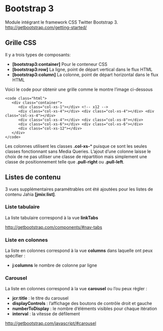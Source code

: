 Bootstrap 3
===========

Module intégrant le framework CSS Twitter Bootstrap 3.
http://getbootstrap.com/getting-started/

Grille CSS
----------

Il y a trois types de composants:

-   **[bootstrap3:container]** Pour le conteneur CSS
-   **[bootstrap3:row]** La ligne, point de départ vertical dans le flux HTML
-   **[bootstrap3:column]** La colonne, point de départ horizontal dans le flux HTML

Voici le code pour obtenir une grille comme le montre l’image ci-dessous

    <code class="html">
       <div class="container">
          <div class="col-xs-1"></div> <!-- x12 -->
          <div class="col-xs-4"></div> <div class="col-xs-4"></div> <div class="col-xs-4"></div>
          <div class="col-xs-4"></div> <div class="col-xs-8"></div>
          <div class="col-xs-6"></div> <div class="col-xs-6"></div>
          <div class="col-xs-12"></div>
       </div>
    </code>

Les colonnes utilisent les classes **.col-xs-*** puisque ce sont les seules classes fonctionnant sans Media Queries.
L’ajout d’une colonne laisse le choix de ne pas utiliser une classe de répartition mais simplement une classe de positionnement telle que **.pull-right** ou **.pull-left**.

Listes de contenu
-----------------

3 vues supplémentaires paramétrables ont été ajoutées pour les listes de contenu Jahia **[jmix:list]**.

### Liste tabulaire

La liste tabulaire correspond à la vue **linkTabs**

http://getbootstrap.com/components/#nav-tabs

### Liste en colonnes

La liste en colonnes correspond à la vue **columns** dans laquelle ont peux spécifier :

-   **j:columns** le nombre de colonne par ligne

### Carousel

La liste en colonnes correspond à la vue **carousel** ou l’ou peux règler :

-   **jcr:title** : le titre du carousel
-   **displayControls** : l’affichage des boutons de contrôle droit et gauche
-   **numberToDisplay** : le nombre d‘éléments visibles pour chaque itération
-   **interval** : la vitesse de défilement

http://getbootstrap.com/javascript/#carousel
